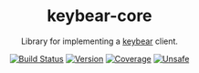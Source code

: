 <div align="center">
   <h1>keybear-core</h1>

   Library for implementing a [keybear](https://github.com/keybear/keybear) client.

   <a href="https://actions-badge.atrox.dev/keybear/keybear-core/goto"><img src="https://github.com/keybear/keybear-core/workflows/Test/badge.svg" alt="Build Status"/></a>
   <a href="https://crates.io/crates/keybear-core"><img src="https://img.shields.io/crates/v/keybear-core.svg" alt="Version"/></a>
   <a href="https://codecov.io/gh/keybear/keybear-core"><img src="https://codecov.io/gh/keybear/keybear-core/branch/main/graph/badge.svg?token=32C44QK5R9" alt="Coverage"/></a>
   <a href="https://github.com/rust-secure-code/safety-dance/"><img src="https://img.shields.io/badge/unsafe-forbidden-brightgreen.svg" alt="Unsafe"/></a>
</div>
